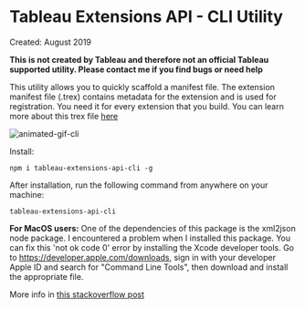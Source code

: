 # Tableau Extensions API - CLI Utility

Created: August 2019

**This is not created by Tableau and therefore not an official Tableau supported utility. Please contact me if you find bugs or need help**

This utility allows you to quickly scaffold a manifest file. The extension manifest file (.trex) contains metadata for the extension and is used for registration. You need it for every extension that you build. You can learn more about this trex file [here](https://tableau.github.io/extensions-api/docs/trex_manifest.html)

![animated-gif-cli](https://res.cloudinary.com/dmim37dbf/image/upload/v1566211570/tableau_extensions/manifestGIF.gif)

Install:

```
npm i tableau-extensions-api-cli -g
```

After installation, run the following command from anywhere on your machine:

```
tableau-extensions-api-cli
```

**For MacOS users:**
One of the dependencies of this package is the xml2json node package. I encountered a problem when I installed this package. You can fix this 'not ok code 0' error by installing the Xcode developer tools. Go to https://developer.apple.com/downloads, sign in with your developer Apple ID and search for "Command Line Tools", then download and install the appropriate file.

More info in [this stackoverflow post](https://stackoverflow.com/questions/21142121/npm-install-xml2json-fail-to-install)
